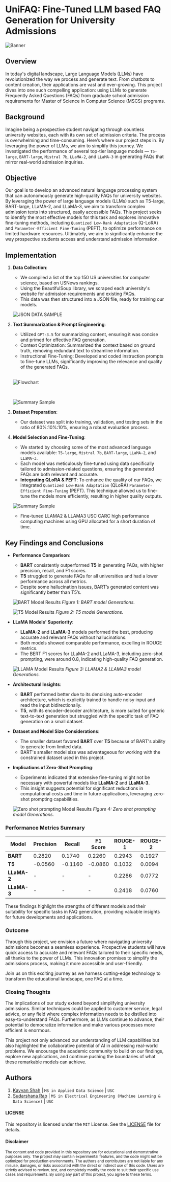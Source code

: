 # UniFAQ: Fine-Tuned LLM based FAQ Generation for University Admissions

![Banner](/assets/img/FAQ_banner.png)

## Overview

In today's digital landscape, Large Language Models (LLMs) have revolutionized the way we process and generate text. From chatbots to content creation, their applications are vast and ever-growing. This project dives into one such compelling application: using LLMs to generate Frequently Asked Questions (FAQs) from graduate school admission requirements for Master of Science in Computer Science (MSCS) programs.

## Background

Imagine being a prospective student navigating through countless university websites, each with its own set of admission criteria. The process is overwhelming and time-consuming. Here’s where our project steps in. By leveraging the power of LLMs, we aim to simplify this journey. We investigated the performance of several top-tier language models — `T5-large`, `BART-large`, `Mistral 7b`, `LLaMA-2`, and `LLaMA-3` in generating FAQs that mirror real-world admission inquiries.

## Objective

<!-- Our goal is ambitious yet clear: develop an advanced natural language processing system capable of autonomously generating high-quality FAQs for university websites. By aiming for a 10% increase in FAQ accuracy and relevance compared to a baseline T5 transformer model, we strive to make a significant impact on how prospective students access and understand admission information. -->

Our goal is to develop an advanced natural language processing system that can autonomously generate high-quality FAQs for university websites. By leveraging the power of large language models (LLMs) such as T5-large, BART-large, LLaMA-2, and LLaMA-3, we aim to transform complex admission texts into structured, easily accessible FAQs. This project seeks to identify the most effective models for this task and explores innovative fine-tuning methods, including `Quantized Low-Rank Adaptation` (Q-LoRA) and `Parameter-Efficient Fine-Tuning` (PEFT), to optimize performance on limited hardware resources. Ultimately, we aim to significantly enhance the way prospective students access and understand admission information.

## Implementation
1. **Data Collection**:
   - We compiled a list of the top 150 US universities for computer science, based on USNews rankings.
   - Using the BeautifulSoup library, we scraped each university's website for admission requirements and existing FAQs.
   - This data was then structured into a JSON file, ready for training our models.

   ![JSON DATA SAMPLE](/assets/img/json_sample.png)

2. **Text Summarization & Prompt Engineering**:
    - Utilized `GPT-3.5` for summarizing content, ensuring it was concise and primed for effective FAQ generation.
    - Context Optimization: Summarized the context based on ground truth, removing redundant text to streamline information.
    - Instructional Fine-Tuning: Developed and coded instruction prompts to fine-tune LLMs, significantly improving the relevance and quality of the generated FAQs.
    
    <br>

    ![Flowchart](/assets/img/text_summary_gpt.drawio.png)

    <br>

    ![Summary Sample](/assets/img/summarization_sample.png)

2. **Dataset Preparation**:
   - Our dataset was split into training, validation, and testing sets in the ratio of 80%:10%:10%, ensuring a robust evaluation process.

3. **Model Selection and Fine-Tuning**:
   - We started by choosing some of the most advanced language models available: `T5-large`, `Mistral 7b`, `BART-large`, `LLaMA-2`, and `LLaMA-3`.
   - Each model was meticulously fine-tuned using data specifically tailored to admission-related questions, ensuring the generated FAQs are both relevant and accurate.
   - **Integrating QLoRA & PEFT**: To enhance the quality of our FAQs, we integrated `Quantized Low-Rank Adaptation` (QLoRA) `Parameter-Efficient Fine-Tuning` (PEFT). This technique allowed us to fine-tune the models more efficiently, resulting in higher quality outputs.

   ![Summary Sample](/assets/img/fine-tuning.drawio.png)

   - Fine-tuned LLAMA2 & LLAMA3 USC CARC high performance computing machines using GPU allocated for a short duration of time.

## Key Findings and Conclusions
- **Performance Comparison**:
    - **BART** consistently outperformed **T5** in generating FAQs, with higher precision, recall, and F1 scores.
    - **T5** struggled to generate FAQs for all universities and had a lower performance across all metrics.
    - Despite some hallucination issues, BART’s generated content was significantly better than T5’s.

    ![BART Model Results](/assets/img/bart_op.png)
    *Figure 1: BART model Generations.*

    ![T5 Model Results](/assets/img/t5.png)
    *Figure 2: T5 model Generations.*

- **LLaMA Models' Superiority**:
    - **LLaMA-2** and **LLaMA-3** models performed the best, producing accurate and relevant FAQs without hallucinations.
    - Both models showed comparable performance, excelling in ROUGE metrics.
    - The BERT F1 scores for LLaMA-2 and LLaMA-3, including zero-shot prompting, were around 0.8, indicating high-quality FAQ generation.

    ![LLAMA Model Results](/assets/img/llama2_3_op.png)
    *Figure 3: LLAMA2 & LLAMA3 model Generations.*

- **Architectural Insights**:
    - **BART** performed better due to its denoising auto-encoder architecture, which is explicitly trained to handle noisy input and read the input bidirectionally.
    - **T5**, with its encoder-decoder architecture, is more suited for generic text-to-text generation but struggled with the specific task of FAQ generation on a small dataset.

- **Dataset and Model Size Considerations**:
    - The smaller dataset favored **BART** over **T5** because of BART's ability to generate from limited data.
    - BART's smaller model size was advantageous for working with the constrained dataset used in this project.

- **Implications of Zero-Shot Prompting**:
    - Experiments indicated that extensive fine-tuning might not be necessary with powerful models like **LLaMA-2** and **LLaMA-3**.
    - This insight suggests potential for significant reductions in computational costs and time in future applications, leveraging zero-shot prompting capabilities.

    ![Zero shot prompting Model Results](/assets/img/0_shot_prompting_op.png)
    *Figure 4: Zero shot prompting model Generations.*

### Performance Metrics Summary

| Model          | Precision | Recall | F1 Score | ROUGE-1 | ROUGE-2 | ROUGE-L |
|----------------|-----------|--------|----------|---------|---------|---------|
| **BART**       | 0.2820    | 0.1740 | 0.2260   | 0.2943  | 0.1927  | 0.2401  |
| **T5**         | -0.0560   | -0.1160| -0.0860  | 0.1032  | 0.0094  | 0.0898  |
| **LLaMA-2**    | -         | -      | -        | 0.2286  | 0.0772  | 0.1683  |
| **LLaMA-3**    | -         | -      | -        | 0.2418  | 0.0760  | 0.2187  |

These findings highlight the strengths of different models and their suitability for specific tasks in FAQ generation, providing valuable insights for future developments and applications.

### Outcome

Through this project, we envision a future where navigating university admissions becomes a seamless experience. Prospective students will have quick access to accurate and relevant FAQs tailored to their specific needs, all thanks to the power of LLMs. This innovation promises to simplify the admissions process, making it more accessible and user-friendly.

Join us on this exciting journey as we harness cutting-edge technology to transform the educational landscape, one FAQ at a time.

### Closing Thoughts

The implications of our study extend beyond simplifying university admissions. Similar techniques could be applied to customer service, legal advice, or any field where complex information needs to be distilled into easy-to-understand FAQs. Furthermore, as LLMs continue to advance, their potential to democratize information and make various processes more efficient is enormous.

This project not only advanced our understanding of LLM capabilities but also highlighted the collaborative potential of AI in addressing real-world problems. We encourage the academic community to build on our findings, explore new applications, and continue pushing the boundaries of what these remarkable models can achieve.

## Authors
1. [Kayvan Shah](https://github.com/KayvanShah1) | `MS in Applied Data Science` | `USC`
2. [Sudarshana Rao](https://github.com/SudarshanaSRao) | `MS in Electrical Engineering (Machine Learning & Data Science)` | `USC`

#### LICENSE
This repository is licensed under the `MIT` License. See the [LICENSE](LICENSE) file for details.

#### Disclaimer

<sub>
The content and code provided in this repository are for educational and demonstrative purposes only. The project may contain experimental features, and the code might not be optimized for production environments. The authors and contributors are not liable for any misuse, damages, or risks associated with the direct or indirect use of this code. Users are strictly advised to review, test, and completely modify the code to suit their specific use cases and requirements. By using any part of this project, you agree to these terms.
</sub>
